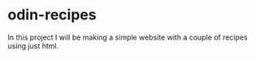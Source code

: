 # odin-recipes
In this project I will be making a simple website with a couple of recipes using just html.
